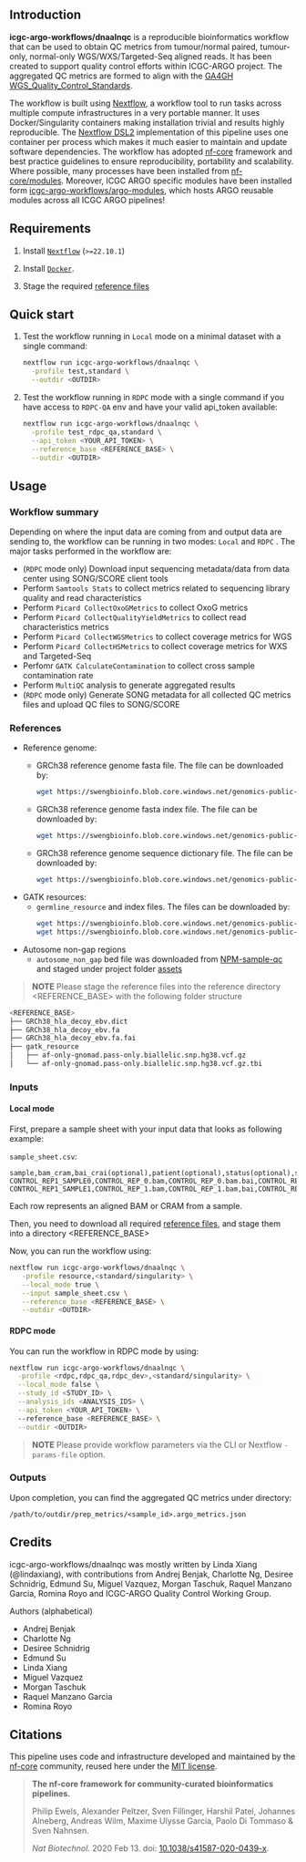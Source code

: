 ## Introduction

**icgc-argo-workflows/dnaalnqc** is a reproducible bioinformatics workflow that can be used to obtain QC metrics from tumour/normal paired, tumour-only, normal-only WGS/WXS/Targeted-Seq aligned reads. It has been created to support quality control efforts within ICGC-ARGO project. The aggregated QC metrics are formed to align with the [GA4GH WGS_Quality_Control_Standards](https://www.ga4gh.org/product/wgs-quality-control-standards/).  

<!-- TODO nf-core: Include a figure that guides the user through the major workflow steps. Many nf-core
     workflows use the "tube map" design for that. See https://nf-co.re/docs/contributing/design_guidelines#examples for examples.   -->
<!-- TODO nf-core: Fill in short bullet-pointed list of the default steps in the pipeline -->

The workflow is built using [Nextflow](https://www.nextflow.io), a workflow tool to run tasks across multiple compute infrastructures in a very portable manner. It uses Docker/Singularity containers making installation trivial and results highly reproducible. The [Nextflow DSL2](https://www.nextflow.io/docs/latest/dsl2.html) implementation of this pipeline uses one container per process which makes it much easier to maintain and update software dependencies. 
The workflow has adopted [nf-core](https://nf-co.re/) framework and best practice guidelines to ensure reproducibility, portability and scalability. Where possible, many processes have been installed from [nf-core/modules](https://github.com/nf-core/modules). Moreover, ICGC ARGO specific modules have been installed form [icgc-argo-workflows/argo-modules](https://github.com/icgc-argo-workflows/argo-modules), which hosts ARGO reusable modules across all ICGC ARGO pipelines!

## Requirements

1. Install [`Nextflow`](https://www.nextflow.io/docs/latest/getstarted.html#installation) (`>=22.10.1`)

2. Install [`Docker`](https://docs.docker.com/engine/installation/).

3. Stage the required [reference files](#references)

## Quick start
1. Test the workflow running in `Local` mode on a minimal dataset with a single command:

   ```bash
   nextflow run icgc-argo-workflows/dnaalnqc \
     -profile test,standard \
     --outdir <OUTDIR>
   ```

2. Test the workflow running in `RDPC` mode with a single command if you have access to `RDPC-QA` env and have your valid api_token available:

   ```bash
   nextflow run icgc-argo-workflows/dnaalnqc \
     -profile test_rdpc_qa,standard \
     --api_token <YOUR_API_TOKEN> \
     --reference_base <REFERENCE_BASE> \
     --outdir <OUTDIR>
   ```

## Usage

### Workflow summary
Depending on where the input data are coming from and output data are sending to, the workflow can be running in two modes: `Local` and `RDPC` . The major tasks performed in the workflow are:
- (`RDPC` mode only) Download input sequencing metadata/data from data center using SONG/SCORE client tools
- Perform `Samtools Stats` to collect metrics related to sequencing library quality and read characteristics
- Perform `Picard CollectOxoGMetrics` to collect OxoG metrics
- Perform `Picard CollectQualityYieldMetrics` to collect read characteristics metrics
- Perform `Picard CollectWGSMetrics` to collect coverage metrics for WGS
- Perform `Picard CollectHSMetrics` to collect coverage metrics for WXS and Targeted-Seq
- Perfomr `GATK CalculateContamination` to collect cross sample contamination rate
- Perform `MultiQC` analysis to generate aggregated results
- (`RDPC` mode only) Generate SONG metadata for all collected QC metrics files and upload QC files to SONG/SCORE


### References
- Reference genome: 
  - GRCh38 reference genome fasta file. The file can be downloaded by:
    ```bash
    wget https://swengbioinfo.blob.core.windows.net/genomics-public-data/reference-genome/GRCh38_hla_decoy_ebv/GRCh38_hla_decoy_ebv.fa
    ``` 

  - GRCh38 reference genome fasta index file. The file can be downloaded by:
    ```bash
    wget https://swengbioinfo.blob.core.windows.net/genomics-public-data/reference-genome/GRCh38_hla_decoy_ebv/GRCh38_hla_decoy_ebv.fa.fai
    ```

  - GRCh38 reference genome sequence dictionary file. The file can be downloaded by:
    ```bash
    wget https://swengbioinfo.blob.core.windows.net/genomics-public-data/reference-genome/GRCh38_hla_decoy_ebv/GRCh38_hla_decoy_ebv.dict
    ```
- GATK resources: 
  - `germline_resource` and index files. The files can be downloaded by:
    ```bash
    wget https://swengbioinfo.blob.core.windows.net/genomics-public-data/gatk-resources/af-only-gnomad.pass-only.biallelic.snp.hg38.vcf.gz
    wget https://swengbioinfo.blob.core.windows.net/genomics-public-data/gatk-resources/af-only-gnomad.pass-only.biallelic.snp.hg38.vcf.gz.tbi
    ``` 
- Autosome non-gap regions
  - `autosome_non_gap` bed file was downloaded from [NPM-sample-qc](https://raw.githubusercontent.com/c-BIG/NPM-sample-qc/master/resources/autosomes_non_gap_regions.bed) and staged under project folder [assets](https://github.com/icgc-argo-workflows/dnaalnqc/tree/main/assets)

> **NOTE**
> Please stage the reference files into the reference directory <REFERENCE_BASE> with the following folder structure
```bash
<REFERENCE_BASE>
├── GRCh38_hla_decoy_ebv.dict
├── GRCh38_hla_decoy_ebv.fa
├── GRCh38_hla_decoy_ebv.fa.fai
├── gatk_resource
│   ├── af-only-gnomad.pass-only.biallelic.snp.hg38.vcf.gz
│   └── af-only-gnomad.pass-only.biallelic.snp.hg38.vcf.gz.tbi
```


### Inputs
#### Local mode
First, prepare a sample sheet with your input data that looks as following example:

`sample_sheet.csv`:

```csv
sample,bam_cram,bai_crai(optional),patient(optional),status(optional),sex(optional)
CONTROL_REP1_SAMPLE0,CONTROL_REP_0.bam,CONTROL_REP_0.bam.bai,CONTROL_REP1_DONOR,0,XX
CONTROL_REP1_SAMPLE1,CONTROL_REP_1.bam,CONTROL_REP_1.bam,bai,CONTROL_REP1_DONOR,1,XX
```

Each row represents an aligned BAM or CRAM from a sample.

Then, you need to download all required [reference files](#references), and stage them into a directory <REFERENCE_BASE>

Now, you can run the workflow using:

```bash
nextflow run icgc-argo-workflows/dnaalnqc \
   -profile resource,<standard/singularity> \
   --local_mode true \
   --input sample_sheet.csv \
   --reference_base <REFERENCE_BASE> \
   --outdir <OUTDIR>
```

#### RDPC mode
You can run the workflow in RDPC mode by using:
```bash
nextflow run icgc-argo-workflows/dnaalnqc \
  -profile <rdpc,rdpc_qa,rdpc_dev>,<standard/singularity> \
  --local_mode false \
  --study_id <STUDY_ID> \
  --analysis_ids <ANALYSIS_IDS> \
  --api_token <YOUR_API_TOKEN> \ 
  --reference_base <REFERENCE_BASE> \
  --outdir <OUTDIR>
```

> **NOTE**
> Please provide workflow parameters via the CLI or Nextflow `-params-file` option. 

### Outputs
Upon completion, you can find the aggregated QC metrics under directory:
```
/path/to/outdir/prep_metrics/<sample_id>.argo_metrics.json
```

## Credits

icgc-argo-workflows/dnaalnqc was mostly written by Linda Xiang (@lindaxiang), with contributions from 
Andrej Benjak, Charlotte Ng, Desiree Schnidrig, Edmund Su, Miguel Vazquez, Morgan Taschuk, Raquel Manzano Garcia, Romina Royo and ICGC-ARGO Quality Control Working Group.  

Authors (alphabetical)
- Andrej Benjak
- Charlotte Ng
- Desiree Schnidrig
- Edmund Su
- Linda Xiang
- Miguel Vazquez
- Morgan Taschuk
- Raquel Manzano Garcia
- Romina Royo

## Citations
<!-- If you use  icgc-argo-workflows/dnaalnqc for your analysis, please cite it using the following doi: [10.5281/zenodo.XXXXXX](https://doi.org/10.5281/zenodo.XXXXXX) -->

This pipeline uses code and infrastructure developed and maintained by the [nf-core](https://nf-co.re) community, reused here under the [MIT license](https://github.com/nf-core/tools/blob/master/LICENSE).

> **The nf-core framework for community-curated bioinformatics pipelines.**
>
> Philip Ewels, Alexander Peltzer, Sven Fillinger, Harshil Patel, Johannes Alneberg, Andreas Wilm, Maxime Ulysse Garcia, Paolo Di Tommaso & Sven Nahnsen.
>
> _Nat Biotechnol._ 2020 Feb 13. doi: [10.1038/s41587-020-0439-x](https://dx.doi.org/10.1038/s41587-020-0439-x).
